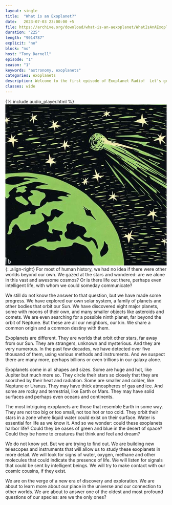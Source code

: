 ```yaml
---
layout: single
title:  "What is an Exoplanet?"
date:   2023-07-03 23:00:00 +5
file: https://archive.org/download/what-is-an-aexoplanet/WhatIsAnAExoplanet.mp3
duration: "225"
length: "9014787"
explicit: "no"
block: "no"
host: "Tony Darnell"
episode: "1"
season: "1"
keywords: "astronomy, exoplanets"
categories: exoplanets
description: Welcome to the first episode of Exoplanet Radio!  Let's get started by defining what an exoplanet is.  What types are there?
classes: wide
---
```


{% include audio_player.html %} 
![ExoplanetWoodcut](/assets/images/ExoplanetComet_woodcut_sml.jpeg){: .align-right}
For most of human history, we had no idea if there were other worlds beyond our own. We gazed at the stars and wondered: are we alone in this vast and awesome cosmos? Or is there life out there, perhaps even intelligent life, with whom we could someday communicate?

We still do not know the answer to that question, but we have made some progress. We have explored our own solar system, a family of planets and other bodies that orbit our Sun. We have discovered eight major planets, some with moons of their own, and many smaller objects like asteroids and comets. We are even searching for a possible ninth planet, far beyond the orbit of Neptune. But these are all our neighbors, our kin. We share a common origin and a common destiny with them.

Exoplanets are different. They are worlds that orbit other stars, far away from our Sun. They are strangers, unknown and mysterious. And they are very numerous. In the past few decades, we have detected over five thousand of them, using various methods and instruments. And we suspect there are many more, perhaps billions or even trillions in our galaxy alone.


Exoplanets come in all shapes and sizes. Some are huge and hot, like Jupiter but much more so. They circle their stars so closely that they are scorched by their heat and radiation. Some are smaller and colder, like Neptune or Uranus. They may have thick atmospheres of gas and ice. And some are rocky and terrestrial, like Earth or Mars. They may have solid surfaces and perhaps even oceans and continents.


The most intriguing exoplanets are those that resemble Earth in some way. They are not too big or too small, not too hot or too cold. They orbit their stars in a zone where liquid water could exist on their surface. Water is essential for life as we know it. And so we wonder: could these exoplanets harbor life? Could they be oases of green and blue in the desert of space? Could they be home to creatures that think and feel and dream?


We do not know yet. But we are trying to find out. We are building new telescopes and instruments that will allow us to study these exoplanets in more detail. We will look for signs of water, oxygen, methane and other molecules that could indicate the presence of life. We will listen for signals that could be sent by intelligent beings. We will try to make contact with our cosmic cousins, if they exist.


We are on the verge of a new era of discovery and exploration. We are about to learn more about our place in the universe and our connection to other worlds. We are about to answer one of the oldest and most profound questions of our species: are we the only ones?
